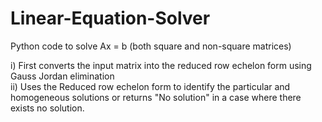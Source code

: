 # Linear-Equation-Solver

Python code to solve Ax = b (both square and non-square matrices)
  
 i) First converts the input matrix into the reduced row echelon form using Gauss Jordan elimination <br>
 ii) Uses the Reduced row echelon form to identify the particular and homogeneous solutions or returns "No solution" in a case where there exists no solution.
